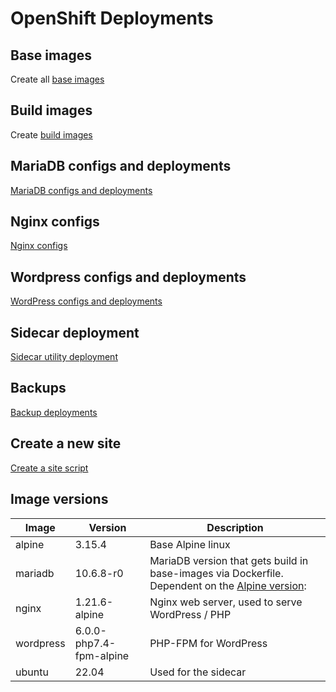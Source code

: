 # OpenShift Deployments

## Base images
Create all [base images](./dockerhub-imagestreams/README.md) 

## Build images
Create [build images](./images/README.md)

## MariaDB configs and deployments
[MariaDB configs and deployments](./mariadb/README.md)

## Nginx configs
[Nginx configs](./nginx/README.md)

## Wordpress configs and deployments
[WordPress configs and deployments](./wordpress/README.md)

## Sidecar deployment
[Sidecar utility deployment](./sidecar/README.md)

## Backups
[Backup deployments](./backups/README.md)

## Create a new site
[Create a site script](./site-builder.sh)


## Image versions

| Image | Version | Description |
| ----- | ------- | ----------- |
| alpine | 3.15.4 | Base Alpine linux |
| mariadb | 10.6.8-r0 | MariaDB version that gets build in base-images via Dockerfile. Dependent on the [Alpine version](https://pkgs.alpinelinux.org/packages?name=mariadb&branch=v3.15): |
| nginx | 1.21.6-alpine | Nginx web server, used to serve WordPress / PHP |
| wordpress | 6.0.0-php7.4-fpm-alpine | PHP-FPM for WordPress |
| ubuntu | 22.04| Used for the sidecar |